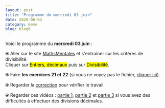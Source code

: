 ```yaml
---
layout: post
title: "Programme du mercredi 03 juin"
date: 2020-06-03
category: 6eme
blog: blog6
---
```


Voici le programme du <b>mercredi 03 juin</b> :

⦿ Aller sur le site <a href="http://mathsmentales.net/">MathsMentales</a> et s'entraîner sur les critères de divisibilité.
<br>
Cliquer sur <mark>Entiers, décimaux</mark> puis sur <mark>Divisibilité</mark>. 

⦿ Faire <strong>les exercices 21 et 22</strong> (si vous ne voyez pas le fichier, <a href="/exercices/6eme/6eme_exercices_mardi_02_juin_2020.pdf">cliquer ici</a>).

<object data="/exercices/6eme/6eme_exercices_mercredi_03_juin_2020.pdf" width="100%" height="500" type='application/pdf'></object>

⦿ Regarder la <a class="correction" href="/exercices/6eme/6eme_exercices_mercredi_03_juin_2020_corrections.pdf">correction</a> pour vérifier le travail.

⦿ Regarder ces vidéos : <a class="video" href="https://youtu.be/RbkDd_p_EVU">partie 1</a>, <a class="video" href="https://youtu.be/kagPFHfG-ZU">partie 2</a> et <a class="video" href="https://youtu.be/CnuDwxwNl9k">partie 3</a> si vous avez des difficultés à effectuer des divisions décimales.
 
